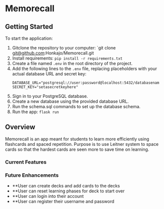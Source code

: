 # Memorecall

## Getting Started
To start the application:
1. Gitclone the repository to your computer: `git clone git@github.com:Honkajo/Memorecall.git
2. Install requirements: `pip install -r requirements.txt`
3. Create a file named `.env` in the root directory of the project.
4. Add the following lines to the `.env` file, replacing placeholders with your actual database URL and secret key:
    ```plaintext
    DATABASE_URL="postgresql://user:password@localhost:5432/databasename"
    SECRET_KEY="setasecretkeyhere"
    ```
5. Sign in to your PostgreSQL database.
6. Create a new database using the provided database URL.
7. Run the schema.sql commands to set up the database schema.
8. Run the app: `flask run`

## Overview
Memorecall is an app meant for students to learn more efficiently using flashcards and spaced repetition. Purpose is to use Leitner system to space cards so that the hardest cards are seen more to save time on learning.
### Current Features
### Future Enhancements
- **User can create decks and add cards to the decks
- **User can reset learning phases for deck to start over
- **User can login into their account
- **User can register their username and password
